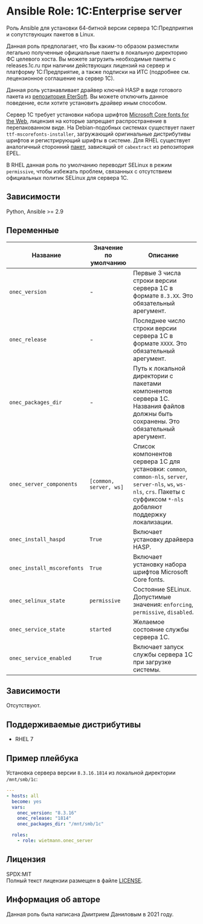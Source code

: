 Ansible Role: 1C:Enterprise server
==================================

Роль Ansible для установки 64-битной версии сервера 1С:Предприятия и сопутствующих пакетов в Linux.

Данная роль предполагает, что Вы каким-то образом разместили легально полученные официальные пакеты в локальную директорию ФС целевого хоста. Вы можете загрузить необходимые пакеты с releases.1c.ru при наличии действующих лицензий на сервер и платформу 1С:Предприятие, а также подписки на ИТС (подробнее см. лецензионное соглашение на сервер 1С).

Данная роль устанавливает драйвер ключей HASP в виде готового пакета из [репозитория EterSoft](http://ftp.etersoft.ru/pub/Etersoft/HASP/stable/). Вы можете отключить данное поведение, если хотите установить драйвер иным способом.

Сервер 1С требует установки набора шрифтов [Microsoft Core fonts for the Web](https://en.wikipedia.org/wiki/Core_fonts_for_the_Web), лицензия на которые запрещает распространение в перепакованном виде. На Debian-подобных системах существует пакет `ttf-mscorefonts-installer`, загружающий оригинальные дистрибутивы шрифтов и регистрирующий шрифты в системе. Для RHEL существует аналогичный сторонний [пакет](https://sourceforge.net/projects/mscorefonts2/), зависящий от `cabextract` из репозитория EPEL.

В RHEL данная роль по умолчанию переводит SELinux в режим `permissive`, чтобы избежать проблем, связанных с отсутствием официальных политик SELinux для сервера 1С.

Зависимости
-----------

Python, Ansible >= 2.9

Переменные
----------

|Название|Значение по умолчанию|Описание|
|-|-|-|
|`onec_version`|-|Первые 3 числа строки версии сервера 1С в формате `8.3.XX`. Это обязательный арегумент.|
|`onec_release`|-|Последнее число строки версии сервера 1С в формате `XXXX`. Это обязательный арегумент.|
|`onec_packages_dir`|-|Путь к локальной директории с пакетами компонентов сервера 1С. Названия файлов должны быть сохранены. Это обязательный арегумент.|
|`onec_server_components`|`[common, server, ws]`|Список компонентов сервера 1С для установки: `common`, `common-nls`, `server`, `server-nls`, `ws`, `ws-nls`, `crs`. Пакеты с суффиксом `*-nls` добвляют поддержку локализации.|
|`onec_install_haspd`|`True`|Включает установку драйвера HASP.|
|`onec_install_mscorefonts`|`True`|Включает установку набора шрифтов Microsoft Core fonts.|
|`onec_selinux_state`|`permissive`|Состояние SELinux. Допустимые значения: `enforcing`, `permissive`, `disabled`.|
|`onec_service_state`|`started`|Желаемое состояние службы сервера 1С.|
|`onec_service_enabled`|`True`|Включает запуск службы сервера 1С при загрузке системы.|

Зависимости
-----------

Отсутствуют.

Поддерживаемые дистрибутивы
---------------------------

* RHEL 7

Пример плейбука
---------------

Установка сервера версии `8.3.16.1814` из локальной директории `/mnt/smb/1c`:

```yaml
---
- hosts: all
  become: yes
  vars:
    onec_version: "8.3.16"
    onec_release: "1814"
    onec_packages_dir: "/mnt/smb/1c"

  roles:
    - role: wietmann.onec_server
```

Лицензия
--------

SPDX:MIT  
Полный текст лицензии размещен в файле [LICENSE](LICENSE).

Информация об авторе
--------------------

Данная роль была написана Дмитрием Даниловым в 2021 году.
